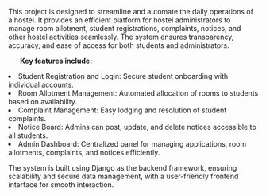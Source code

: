 This project is designed to streamline and automate the daily operations of a hostel. It provides an efficient platform for hostel administrators to manage room allotment, student registrations, complaints, notices, and other hostel activities seamlessly. The system ensures transparency, accuracy, and ease of access for both students and administrators.

<b><ul>Key features include:</ul></b>

<li>Student Registration and Login: Secure student onboarding with individual accounts.</li>

<li>Room Allotment Management: Automated allocation of rooms to students based on availability.</li>

<li>Complaint Management: Easy lodging and resolution of student complaints.</li>

<li>Notice Board: Admins can post, update, and delete notices accessible to all students.</li>

<li>Admin Dashboard: Centralized panel for managing applications, room allotments, complaints, and notices efficiently.</li>

The system is built using Django as the backend framework, ensuring scalability and secure data management, with a user-friendly frontend interface for smooth interaction.
